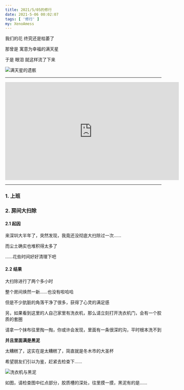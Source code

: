 ```yaml
---
title: 2021/5/05的修行
date: 2021-5-06 00:02:07
tags: [ '修行' ]
my: XenoAmess
---
```


我们的花 终究还是枯萎了

那曾是 寓意为幸福的满天星

于是 眼泪 就这样流了下来

![满天星的遗骸](/resources/20210505修行/满天星的遗骸.jpg)

---

<iframe width="560" height="315" src="https://www.youtube.com/embed/wnHW6o8WMas" title="YouTube video player" frameborder="0" allow="accelerometer; autoplay; clipboard-write; encrypted-media; gyroscope; picture-in-picture" allowfullscreen></iframe>

---

### 1. 上班

### 2. 房间大扫除

#### 2.1 起因

来深圳大半年了，突然发现，我竟还没彻底大扫除过一次……

而尘土确实也堆积得太多了

……花些时间好好清理下吧

#### 2.2 结果

大扫除进行了两个多小时

整个房间焕然一新……也没有啦哈哈

但是不少肮脏的角落干净了很多，获得了心灵的满足感

另，如果看到这里的人自己家里有洗衣机，那么请立刻打开洗衣机门，会有一个胶质的套圈

请拿一个抹布往里掏一掏，你或许会发现，里面有一条很深的沟，平时根本洗不到

**并且里面满是黑泥**

太糟糕了，这实在是太糟糕了，简直就是冬木市的大圣杯

希望朋友们引以为鉴，赶紧去检查下……

![洗衣机与黑泥](/resources/20210505修行/洗衣机与黑泥.jpg)

如图，请检查图中红点部分，胶质槽的深处，往里摸一摸，黑泥有的是……

